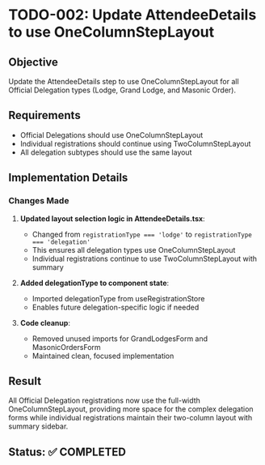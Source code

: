 # TODO-002: Update AttendeeDetails to use OneColumnStepLayout

## Objective
Update the AttendeeDetails step to use OneColumnStepLayout for all Official Delegation types (Lodge, Grand Lodge, and Masonic Order).

## Requirements
- Official Delegations should use OneColumnStepLayout
- Individual registrations should continue using TwoColumnStepLayout
- All delegation subtypes should use the same layout

## Implementation Details

### Changes Made
1. **Updated layout selection logic in AttendeeDetails.tsx**:
   - Changed from `registrationType === 'lodge'` to `registrationType === 'delegation'`
   - This ensures all delegation types use OneColumnStepLayout
   - Individual registrations continue to use TwoColumnStepLayout with summary

2. **Added delegationType to component state**:
   - Imported delegationType from useRegistrationStore
   - Enables future delegation-specific logic if needed

3. **Code cleanup**:
   - Removed unused imports for GrandLodgesForm and MasonicOrdersForm
   - Maintained clean, focused implementation

## Result
All Official Delegation registrations now use the full-width OneColumnStepLayout, providing more space for the complex delegation forms while individual registrations maintain their two-column layout with summary sidebar.

## Status: ✅ COMPLETED